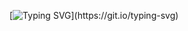 [![Typing SVG](https://readme-typing-svg.demolab.com?font=Fira+Code&duration=8640&pause=1000&width=600&height=60&lines=A+non-trivial+zero%2C+lost+beyond+the+critical+line.)](https://git.io/typing-svg)
